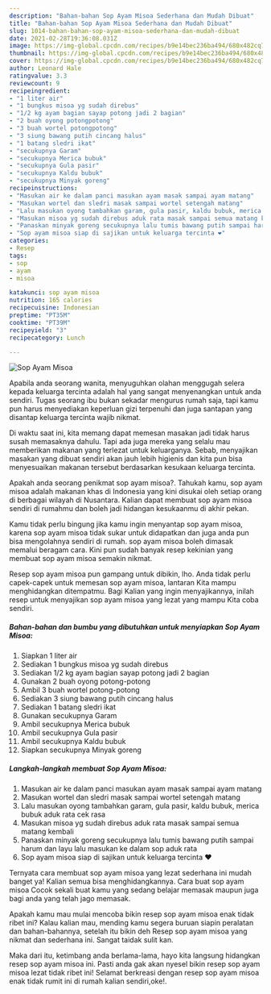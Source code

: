 ```yaml
---
description: "Bahan-bahan Sop Ayam Misoa Sederhana dan Mudah Dibuat"
title: "Bahan-bahan Sop Ayam Misoa Sederhana dan Mudah Dibuat"
slug: 1014-bahan-bahan-sop-ayam-misoa-sederhana-dan-mudah-dibuat
date: 2021-02-28T19:36:08.031Z
image: https://img-global.cpcdn.com/recipes/b9e14bec236ba494/680x482cq70/sop-ayam-misoa-foto-resep-utama.jpg
thumbnail: https://img-global.cpcdn.com/recipes/b9e14bec236ba494/680x482cq70/sop-ayam-misoa-foto-resep-utama.jpg
cover: https://img-global.cpcdn.com/recipes/b9e14bec236ba494/680x482cq70/sop-ayam-misoa-foto-resep-utama.jpg
author: Leonard Hale
ratingvalue: 3.3
reviewcount: 9
recipeingredient:
- "1 liter air"
- "1 bungkus misoa yg sudah direbus"
- "1/2 kg ayam bagian sayap potong jadi 2 bagian"
- "2 buah oyong potongpotong"
- "3 buah wortel potongpotong"
- "3 siung bawang putih cincang halus"
- "1 batang sledri ikat"
- "secukupnya Garam"
- "secukupnya Merica bubuk"
- "secukupnya Gula pasir"
- "secukupnya Kaldu bubuk"
- "secukupnya Minyak goreng"
recipeinstructions:
- "Masukan air ke dalam panci masukan ayam masak sampai ayam matang"
- "Masukan wortel dan sledri masak sampai wortel setengah matang"
- "Lalu masukan oyong tambahkan garam, gula pasir, kaldu bubuk, merica bubuk aduk rata cek rasa"
- "Masukan misoa yg sudah direbus aduk rata masak sampai semua matang kembali"
- "Panaskan minyak goreng secukupnya lalu tumis bawang putih sampai harum dan layu lalu masukan ke dalam sop aduk rata"
- "Sop ayam misoa siap di sajikan untuk keluarga tercinta ❤"
categories:
- Resep
tags:
- sop
- ayam
- misoa

katakunci: sop ayam misoa 
nutrition: 165 calories
recipecuisine: Indonesian
preptime: "PT35M"
cooktime: "PT39M"
recipeyield: "3"
recipecategory: Lunch

---
```



![Sop Ayam Misoa](https://img-global.cpcdn.com/recipes/b9e14bec236ba494/680x482cq70/sop-ayam-misoa-foto-resep-utama.jpg)

Apabila anda seorang wanita, menyuguhkan olahan menggugah selera kepada keluarga tercinta adalah hal yang sangat menyenangkan untuk anda sendiri. Tugas seorang ibu bukan sekadar mengurus rumah saja, tapi kamu pun harus menyediakan keperluan gizi terpenuhi dan juga santapan yang disantap keluarga tercinta wajib nikmat.

Di waktu  saat ini, kita memang dapat memesan masakan jadi tidak harus susah memasaknya dahulu. Tapi ada juga mereka yang selalu mau memberikan makanan yang terlezat untuk keluarganya. Sebab, menyajikan masakan yang dibuat sendiri akan jauh lebih higienis dan kita pun bisa menyesuaikan makanan tersebut berdasarkan kesukaan keluarga tercinta. 



Apakah anda seorang penikmat sop ayam misoa?. Tahukah kamu, sop ayam misoa adalah makanan khas di Indonesia yang kini disukai oleh setiap orang di berbagai wilayah di Nusantara. Kalian dapat membuat sop ayam misoa sendiri di rumahmu dan boleh jadi hidangan kesukaanmu di akhir pekan.

Kamu tidak perlu bingung jika kamu ingin menyantap sop ayam misoa, karena sop ayam misoa tidak sukar untuk didapatkan dan juga anda pun bisa mengolahnya sendiri di rumah. sop ayam misoa boleh dimasak memalui beragam cara. Kini pun sudah banyak resep kekinian yang membuat sop ayam misoa semakin nikmat.

Resep sop ayam misoa pun gampang untuk dibikin, lho. Anda tidak perlu capek-capek untuk memesan sop ayam misoa, lantaran Kita mampu menghidangkan ditempatmu. Bagi Kalian yang ingin menyajikannya, inilah resep untuk menyajikan sop ayam misoa yang lezat yang mampu Kita coba sendiri.

<!--inarticleads1-->

##### Bahan-bahan dan bumbu yang dibutuhkan untuk menyiapkan Sop Ayam Misoa:

1. Siapkan 1 liter air
1. Sediakan 1 bungkus misoa yg sudah direbus
1. Sediakan 1/2 kg ayam bagian sayap potong jadi 2 bagian
1. Gunakan 2 buah oyong potong-potong
1. Ambil 3 buah wortel potong-potong
1. Sediakan 3 siung bawang putih cincang halus
1. Sediakan 1 batang sledri ikat
1. Gunakan secukupnya Garam
1. Ambil secukupnya Merica bubuk
1. Ambil secukupnya Gula pasir
1. Ambil secukupnya Kaldu bubuk
1. Siapkan secukupnya Minyak goreng




<!--inarticleads2-->

##### Langkah-langkah membuat Sop Ayam Misoa:

1. Masukan air ke dalam panci masukan ayam masak sampai ayam matang
1. Masukan wortel dan sledri masak sampai wortel setengah matang
1. Lalu masukan oyong tambahkan garam, gula pasir, kaldu bubuk, merica bubuk aduk rata cek rasa
1. Masukan misoa yg sudah direbus aduk rata masak sampai semua matang kembali
1. Panaskan minyak goreng secukupnya lalu tumis bawang putih sampai harum dan layu lalu masukan ke dalam sop aduk rata
1. Sop ayam misoa siap di sajikan untuk keluarga tercinta ❤




Ternyata cara membuat sop ayam misoa yang lezat sederhana ini mudah banget ya! Kalian semua bisa menghidangkannya. Cara buat sop ayam misoa Cocok sekali buat kamu yang sedang belajar memasak maupun juga bagi anda yang telah jago memasak.

Apakah kamu mau mulai mencoba bikin resep sop ayam misoa enak tidak ribet ini? Kalau kalian mau, mending kamu segera buruan siapin peralatan dan bahan-bahannya, setelah itu bikin deh Resep sop ayam misoa yang nikmat dan sederhana ini. Sangat taidak sulit kan. 

Maka dari itu, ketimbang anda berlama-lama, hayo kita langsung hidangkan resep sop ayam misoa ini. Pasti anda gak akan nyesel bikin resep sop ayam misoa lezat tidak ribet ini! Selamat berkreasi dengan resep sop ayam misoa enak tidak rumit ini di rumah kalian sendiri,oke!.

